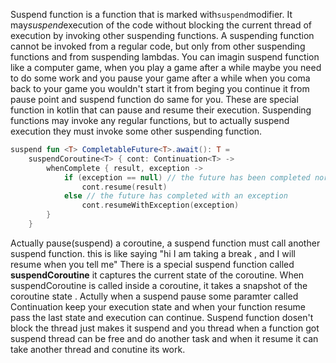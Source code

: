 
Suspend function is a function that is marked with`suspend`modifier. It may*suspend*execution of the code without blocking the current thread of execution by invoking other suspending functions. A suspending function cannot be invoked from a regular code, but only from other suspending functions and from suspending lambdas.
You can imagin suspend function like a computer game, when you play a game after a while maybe you need to do some work and you pause your game after a while when you coma back to your game you wouldn't start it from beging you continue it from pause point and suspend function do same for you.
These are special function in kotlin that can pause and resume their execution. Suspending functions may invoke any regular functions, but to actually suspend execution they must
invoke some other suspending function.
```kt
suspend fun <T> CompletableFuture<T>.await(): T =
    suspendCoroutine<T> { cont: Continuation<T> ->
        whenComplete { result, exception ->
            if (exception == null) // the future has been completed normally
                cont.resume(result)
            else // the future has completed with an exception
                cont.resumeWithException(exception)
        }
    }
```
Actually  pause(suspend) a coroutine, a suspend function must call another suspend function. this is like saying "hi I am taking a break , and I will resume when you tell me"
There is a special suspend function called **suspendCoroutine** it captures the current state of the coroutine. When suspendCoroutine is called inside a coroutine, it takes a snapshot of the coroutine state . Actully when a suspend pause some paramter called Continuation keep your execution state and when your function resume pass the last state and execution can continue. Suspend function dosen't block the thread just makes it suspend and you thread when a function got suspend thread can be free and do another task and when it resume it can take another thread and conutine its work.